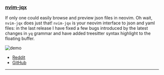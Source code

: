 <h3 id="nvim-jqx">
  <a href="#nvim-jqx">
    <span class="icon-text">
      <span class="icon">
        <i class="fa-solid fa-book"></i>
      </span>
    </span>
    <span>nvim-jqx</span>
  </a>
</h3>

If only one could easily browse and preview json files in neovim. Oh wait, `nvim-jqx` does just that! `nvim-jqx` is your neovim interface to json and yaml files: in the last release I have fixed a few bugs introduced by the latest changes in `yq` grammar and have added treesitter syntax highlight to the floating buffer.

![demo](https://user-images.githubusercontent.com/15387611/218321592-fb5ef478-dea8-411c-b9ae-54b6bfb61050.gif)

- [Reddit](https://www.reddit.com/r/neovim/comments/110inlm/nvimjqx_update_bug_fix_for_yaml_files_syntax/)
- [GitHub](https://github.com/gennaro-tedesco/nvim-jqx)

---
